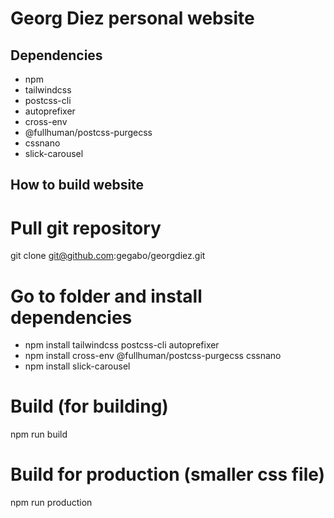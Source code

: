 # Georg Diez personal website

## Dependencies
- npm
- tailwindcss
- postcss-cli
- autoprefixer
- cross-env
- @fullhuman/postcss-purgecss
- cssnano
- slick-carousel

## How to build website

# Pull git repository
git clone git@github.com:gegabo/georgdiez.git

# Go to folder and install dependencies
- npm install tailwindcss postcss-cli autoprefixer
- npm install cross-env @fullhuman/postcss-purgecss cssnano
- npm install slick-carousel
# Build (for building)
npm run build

# Build for production (smaller css file)
npm run production

